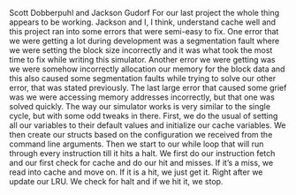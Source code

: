 Scott Dobberpuhl and Jackson Gudorf
For our last project the whole thing appears to be working. Jackson and I, I think, 
understand cache well and this project ran into some errors that were semi-easy to fix. One 
error that we were getting a lot during development was a segmentation fault where we were 
setting the block size incorrectly and it was what took the most time to fix while writing this 
simulator. Another error we were getting was we were somehow incorrectly allocation our 
memory for the block data and this also caused some segmentation faults while trying to solve 
our other error, that was stated previously. The last large error that caused some grief was we 
were accessing memory addresses incorrectly, but that one was solved quickly.
The way our simulator works is very similar to the single cycle, but with some odd 
tweaks in there. First, we do the usual of setting all our variables to their default values and 
initialize our cache variables. We then create our structs based on the configuration we 
received from the command line arguments. Then we start to our while loop that will run 
through every instruction till it hits a halt. We first do our instruction fetch and our first check 
for cache and do our hit and misses. If it’s a miss, we read into cache and move on. If it is a hit,
we just get it. Right after we update our LRU. We check for halt and if we hit it, we stop.
